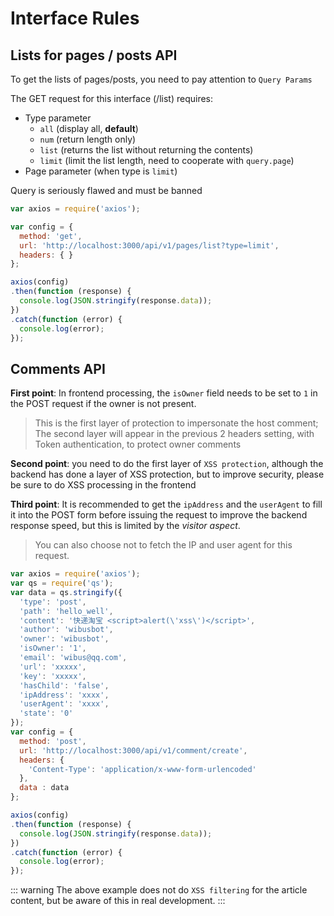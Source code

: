 # Interface Rules

## Lists for pages / posts API

To get the lists of pages/posts, you need to pay attention to `Query Params`

The GET request for this interface (/list) requires:

- Type parameter
  - `all` (display all, **default**)
  - `num` (return length only)
  - `list` (returns the list without returning the contents)
  - `limit` (limit the list length, need to cooperate with `query.page`)
- Page parameter (when type is `limit`)

<gray>Query is seriously flawed and must be banned</gray>

```js {5}
var axios = require('axios');

var config = {
  method: 'get',
  url: 'http://localhost:3000/api/v1/pages/list?type=limit',
  headers: { }
};

axios(config)
.then(function (response) {
  console.log(JSON.stringify(response.data));
})
.catch(function (error) {
  console.log(error);
});
```

## Comments API


**First point**: In frontend processing, the `isOwner` field needs to be set to `1` in the POST request if the owner is not present. 

> This is the first layer of protection to impersonate the host comment; The second layer will appear in the previous 2 headers setting, with Token authentication, to protect owner comments

**Second point**: you need to do the first layer of `XSS protection`, although the backend has done a layer of XSS protection, but to improve security, please be sure to do XSS processing in the frontend

**Third point**: It is recommended to get the `ipAddress` and the `userAgent` to fill it into the POST form before issuing the request to improve the backend response speed, but this is limited by the *visitor aspect*. 

> You can also choose not to fetch the IP and user agent for this request.

```js {6,9}
var axios = require('axios');
var qs = require('qs');
var data = qs.stringify({
  'type': 'post',
  'path': 'hello_well',
  'content': '快递淘宝 <script>alert(\'xss\')</script>',
  'author': 'wibusbot',
  'owner': 'wibusbot',
  'isOwner': '1',
  'email': 'wibus@qq.com',
  'url': 'xxxxx',
  'key': 'xxxxx',
  'hasChild': 'false',
  'ipAddress': 'xxxx',
  'userAgent': 'xxxx',
  'state': '0' 
});
var config = {
  method: 'post',
  url: 'http://localhost:3000/api/v1/comment/create',
  headers: { 
    'Content-Type': 'application/x-www-form-urlencoded'
  },
  data : data
};

axios(config)
.then(function (response) {
  console.log(JSON.stringify(response.data));
})
.catch(function (error) {
  console.log(error);
});
```

::: warning
The above example does not do `XSS filtering` for the article content, but be aware of this in real development.
:::